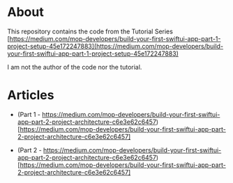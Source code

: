# About 

This repository contains the code from the Tutorial Series [https://medium.com/mop-developers/build-your-first-swiftui-app-part-1-project-setup-45e172247883](https://medium.com/mop-developers/build-your-first-swiftui-app-part-1-project-setup-45e172247883)

I am not the author of the code nor the tutorial.

# Articles

* (Part 1 - https://medium.com/mop-developers/build-your-first-swiftui-app-part-2-project-architecture-c6e3e62c6457)[https://medium.com/mop-developers/build-your-first-swiftui-app-part-2-project-architecture-c6e3e62c6457]

* (Part 2 - https://medium.com/mop-developers/build-your-first-swiftui-app-part-2-project-architecture-c6e3e62c6457)[https://medium.com/mop-developers/build-your-first-swiftui-app-part-2-project-architecture-c6e3e62c6457]

